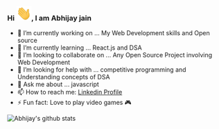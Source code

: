 ### Hi <img alt = gif src ="hand.gif" width= "35"/>, I am Abhijay jain 



- 🔭 I’m currently working on ... My Web Development skills and Open source
- 🌱 I’m currently learning ... React.js and DSA
- 👯 I’m looking to collaborate on ... Any Open Source Project involving Web Development
- 🤔 I’m looking for help with ... competitive programming and Understanding concepts of DSA 
- 💬 Ask me about ... javascript
- 📫 How to reach me: [Linkedin Profile](https://www.linkedin.com/in/abhijay-jain-551b01193/)
- ⚡ Fun fact: Love to play video games 🎮

![Abhijay's github stats](https://github-readme-stats.vercel.app/api?username=Abhijay007&show_icons=true&hide_border=true)

